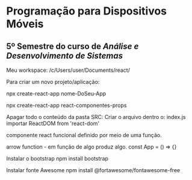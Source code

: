 # Programação para Dispositivos Móveis
## 5º Semestre do curso de *Análise e Desenvolvimento de Sistemas*

Meu workspace: /c/Users/user/Documents/react/

Para criar um novo projeto/aplicação:

npx create-react-app nome-DoSeu-App

npx create-react-app react-componentes-props

Apagar todo o conteúdo da pasta SRC:
Criar o arquivo dentro o: index.js
importar ReactDOM from 'react-dom'

componente react funcional definido por meio de uma função.

arrow function - em função de algo produz algo.
    const App = () => {}

Instalar o bootstrap
npm install bootstrap

Instalar fonte Awesome
npm install @fortawesome/fontawesome-free
